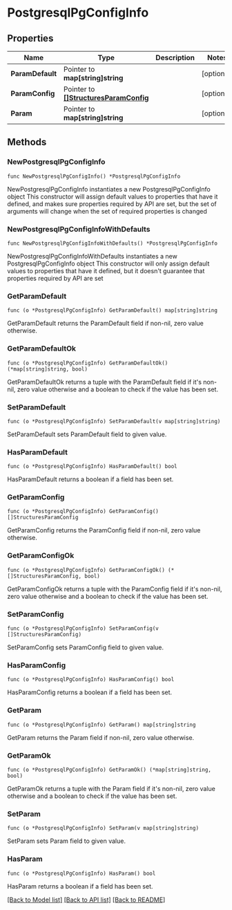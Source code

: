 # PostgresqlPgConfigInfo

## Properties

Name | Type | Description | Notes
------------ | ------------- | ------------- | -------------
**ParamDefault** | Pointer to **map[string]string** |  | [optional] 
**ParamConfig** | Pointer to [**[]StructuresParamConfig**](StructuresParamConfig.md) |  | [optional] 
**Param** | Pointer to **map[string]string** |  | [optional] 

## Methods

### NewPostgresqlPgConfigInfo

`func NewPostgresqlPgConfigInfo() *PostgresqlPgConfigInfo`

NewPostgresqlPgConfigInfo instantiates a new PostgresqlPgConfigInfo object
This constructor will assign default values to properties that have it defined,
and makes sure properties required by API are set, but the set of arguments
will change when the set of required properties is changed

### NewPostgresqlPgConfigInfoWithDefaults

`func NewPostgresqlPgConfigInfoWithDefaults() *PostgresqlPgConfigInfo`

NewPostgresqlPgConfigInfoWithDefaults instantiates a new PostgresqlPgConfigInfo object
This constructor will only assign default values to properties that have it defined,
but it doesn't guarantee that properties required by API are set

### GetParamDefault

`func (o *PostgresqlPgConfigInfo) GetParamDefault() map[string]string`

GetParamDefault returns the ParamDefault field if non-nil, zero value otherwise.

### GetParamDefaultOk

`func (o *PostgresqlPgConfigInfo) GetParamDefaultOk() (*map[string]string, bool)`

GetParamDefaultOk returns a tuple with the ParamDefault field if it's non-nil, zero value otherwise
and a boolean to check if the value has been set.

### SetParamDefault

`func (o *PostgresqlPgConfigInfo) SetParamDefault(v map[string]string)`

SetParamDefault sets ParamDefault field to given value.

### HasParamDefault

`func (o *PostgresqlPgConfigInfo) HasParamDefault() bool`

HasParamDefault returns a boolean if a field has been set.

### GetParamConfig

`func (o *PostgresqlPgConfigInfo) GetParamConfig() []StructuresParamConfig`

GetParamConfig returns the ParamConfig field if non-nil, zero value otherwise.

### GetParamConfigOk

`func (o *PostgresqlPgConfigInfo) GetParamConfigOk() (*[]StructuresParamConfig, bool)`

GetParamConfigOk returns a tuple with the ParamConfig field if it's non-nil, zero value otherwise
and a boolean to check if the value has been set.

### SetParamConfig

`func (o *PostgresqlPgConfigInfo) SetParamConfig(v []StructuresParamConfig)`

SetParamConfig sets ParamConfig field to given value.

### HasParamConfig

`func (o *PostgresqlPgConfigInfo) HasParamConfig() bool`

HasParamConfig returns a boolean if a field has been set.

### GetParam

`func (o *PostgresqlPgConfigInfo) GetParam() map[string]string`

GetParam returns the Param field if non-nil, zero value otherwise.

### GetParamOk

`func (o *PostgresqlPgConfigInfo) GetParamOk() (*map[string]string, bool)`

GetParamOk returns a tuple with the Param field if it's non-nil, zero value otherwise
and a boolean to check if the value has been set.

### SetParam

`func (o *PostgresqlPgConfigInfo) SetParam(v map[string]string)`

SetParam sets Param field to given value.

### HasParam

`func (o *PostgresqlPgConfigInfo) HasParam() bool`

HasParam returns a boolean if a field has been set.


[[Back to Model list]](../README.md#documentation-for-models) [[Back to API list]](../README.md#documentation-for-api-endpoints) [[Back to README]](../README.md)


